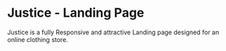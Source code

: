 # Justice - Landing Page

Justice is a fully Responsive and attractive Landing
page designed for an online clothing store.

